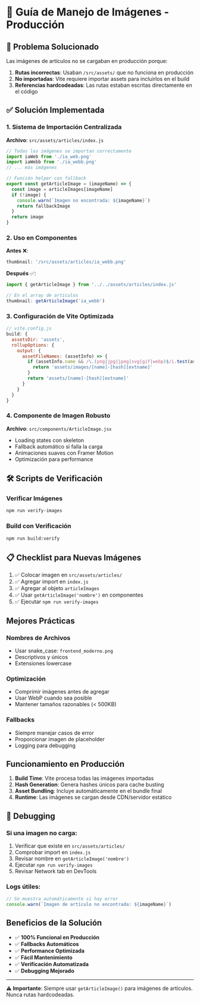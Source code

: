 # 📸 Guía de Manejo de Imágenes - Producción

## 🚨 Problema Solucionado

Las imágenes de artículos no se cargaban en producción porque:

1. **Rutas incorrectas**: Usaban `/src/assets/` que no funciona en producción
2. **No importadas**: Vite requiere importar assets para incluirlos en el build
3. **Referencias hardcodeadas**: Las rutas estaban escritas directamente en el código

## ✅ Solución Implementada

### 1. Sistema de Importación Centralizada

**Archivo**: `src/assets/articles/index.js`

```javascript
// Todas las imágenes se importan correctamente
import iaWeb from './ia_web.png'
import iaWebb from './ia_webb.png'
// ... más imágenes

// Función helper con fallback
export const getArticleImage = (imageName) => {
  const image = articleImages[imageName]
  if (!image) {
    console.warn(`Imagen no encontrada: ${imageName}`)
    return fallbackImage
  }
  return image
}
```

### 2. Uso en Componentes

**Antes** ❌:
```javascript
thumbnail: '/src/assets/articles/ia_webb.png'
```

**Después** ✅:
```javascript
import { getArticleImage } from '../../assets/articles/index.js'

// En el array de artículos
thumbnail: getArticleImage('ia_webb')
```

### 3. Configuración de Vite Optimizada

```javascript
// vite.config.js
build: {
  assetsDir: 'assets',
  rollupOptions: {
    output: {
      assetFileNames: (assetInfo) => {
        if (assetInfo.name && /\.(png|jpg|jpeg|svg|gif|webp)$/i.test(assetInfo.name)) {
          return 'assets/images/[name]-[hash][extname]'
        }
        return 'assets/[name]-[hash][extname]'
      }
    }
  }
}
```

### 4. Componente de Imagen Robusto

**Archivo**: `src/components/ArticleImage.jsx`

- Loading states con skeleton
- Fallback automático si falla la carga
- Animaciones suaves con Framer Motion
- Optimización para performance

## 🛠️ Scripts de Verificación

### Verificar Imágenes
```bash
npm run verify-images
```

### Build con Verificación
```bash
npm run build:verify
```

## 📋 Checklist para Nuevas Imágenes

1. ✅ Colocar imagen en `src/assets/articles/`
2. ✅ Agregar import en `index.js`
3. ✅ Agregar al objeto `articleImages`
4. ✅ Usar `getArticleImage('nombre')` en componentes
5. ✅ Ejecutar `npm run verify-images`

##  Mejores Prácticas

### Nombres de Archivos
- Usar snake_case: `frontend_moderno.png`
- Descriptivos y únicos
- Extensiones lowercase

### Optimización
- Comprimir imágenes antes de agregar
- Usar WebP cuando sea posible
- Mantener tamaños razonables (< 500KB)

### Fallbacks
- Siempre manejar casos de error
- Proporcionar imagen de placeholder
- Logging para debugging

##  Funcionamiento en Producción

1. **Build Time**: Vite procesa todas las imágenes importadas
2. **Hash Generation**: Genera hashes únicos para cache busting
3. **Asset Bundling**: Incluye automáticamente en el bundle final
4. **Runtime**: Las imágenes se cargan desde CDN/servidor estático

## 🔧 Debugging

### Si una imagen no carga:

1. Verificar que existe en `src/assets/articles/`
2. Comprobar import en `index.js`
3. Revisar nombre en `getArticleImage('nombre')`
4. Ejecutar `npm run verify-images`
5. Revisar Network tab en DevTools

### Logs útiles:
```javascript
// Se muestra automáticamente si hay error
console.warn(`Imagen de artículo no encontrada: ${imageName}`)
```

##  Beneficios de la Solución

- ✅ **100% Funcional en Producción**
- ✅ **Fallbacks Automáticos**
- ✅ **Performance Optimizada**
- ✅ **Fácil Mantenimiento**
- ✅ **Verificación Automatizada**
- ✅ **Debugging Mejorado**

---

**⚠️ Importante**: Siempre usar `getArticleImage()` para imágenes de artículos. Nunca rutas hardcodeadas.